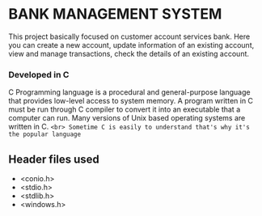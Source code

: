 # BANK MANAGEMENT SYSTEM
This project basically focused on customer account services bank. Here you can create a new account, update information of an existing account, view and manage transactions, check the details of an existing account.

### Developed in C
C Programming language is a procedural and general-purpose language that provides low-level access to system memory. A program written in C must be run through C compiler to convert it into an executable that a computer can run. Many versions of Unix based operating systems are written in C. 
`<br> Sometime C is easily to understand that's why it's the popular language `

## Header files used

* <conio.h>
* <stdio.h>
* <stdlib.h>
* <windows.h>
